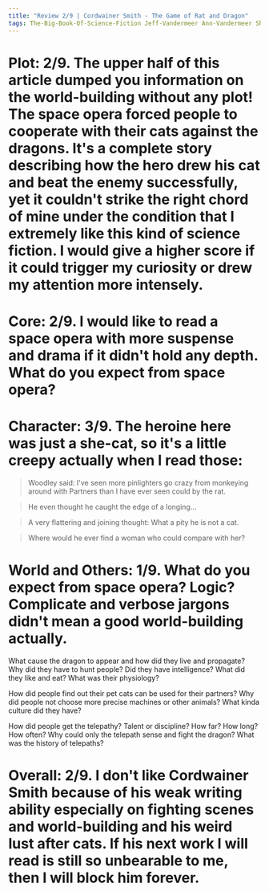 ```yaml
---
title: "Review 2/9 | Cordwainer Smith - The Game of Rat and Dragon"
tags: The-Big-Book-Of-Science-Fiction Jeff-Vandermeer Ann-Vandermeer Short-Story Novelette Science-Fiction 1913-1966 1955
---
```


# Plot: 2/9. The upper half of this article dumped you information on the world-building without any plot! The space opera forced people to cooperate with their cats against the dragons. It's a complete story describing how the hero drew his cat and beat the enemy successfully, yet it couldn't strike the right chord of mine under the condition that I extremely like this kind of science fiction. I would give a higher score if it could trigger my curiosity or drew my attention more intensely.


# Core: 2/9. I would like to read a space opera with more suspense and drama if it didn't hold any depth. What do you expect from space opera?



# Character: 3/9. The heroine here was just a she-cat, so it's a little creepy actually when I read those:

> Woodley said:
> I've seen more pinlighters go crazy from monkeying around with Partners than I have ever seen could by the rat.



> He even thought he caught the edge of a longing... 

> A very flattering and joining thought: What a pity he is not a cat.


> Where would he ever find a woman who could compare with her?

# World and Others: 1/9. What do you expect from space opera? Logic? Complicate and verbose jargons didn't mean a good world-building actually.
What cause the dragon to appear and how did they live and propagate? Why did they have to hunt people? Did they have intelligence? What did they like and eat? What was their physiology?

How did people find out their pet cats can be used for their partners? Why did people not choose more precise machines or other animals? What kinda culture did they have?

How did people get the telepathy?  Talent or discipline? How far? How long? How often? Why could only the telepath sense and fight the dragon? What was the history of telepaths?

# Overall: 2/9. I don't like Cordwainer Smith because of his weak writing ability especially on fighting scenes and world-building and his weird lust after cats. If his next work I will read is still so unbearable to me, then I will block him forever.
